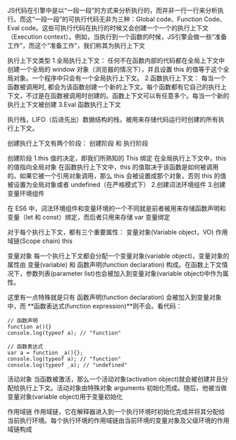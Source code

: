 JS代码在引擎中是以“一段一段”的方式来分析执行的，而并非一行一行来分析执行。而这“一段一段”的可执行代码无非为三种：Global code、Function Code、Eval code。这些可执行代码在执行的时候又会创建一个一个的执行上下文（Execution context）。例如，当执行到一个函数的时候，JS引擎会做一些“准备工作”，而这个“准备工作”，我们称其为执行上下文

执行上下文类型
1.全局执行上下文：
任何不在函数内部的代码都在全局上下文中
创建一个全局的 window 对象（浏览器的情况下），并且设置 this 的值等于这个全局对象。一个程序中只会有一个全局执行上下文。
2.函数执行上下文：
每当一个函数被调用时, 都会为该函数创建一个新的上下文。每个函数都有它自己的执行上下文，不过是在函数被调用时创建的。函数上下文可以有任意多个。每当一个新的执行上下文被创建
3.Eval 函数执行上下文

执行栈，LIFO（后进先出）数据结构的栈，被用来存储代码运行时创建的所有执行上下文。

创建执行上下文有两个阶段： 创建阶段 和 执行阶段

创建阶段
1.this 值的决定，即我们所熟知的 This 绑定
在全局执行上下文中，this 的值指向全局对象
在函数执行上下文中，this 的值取决于该函数是如何被调用的。如果它被一个引用对象调用，那么 this 会被设置成那个对象，否则 this 的值被设置为全局对象或者 undefined（在严格模式下）
2.创建词法环境组件
3.创建变量环境组件

在 ES6 中，词法环境组件和变量环境的一个不同就是前者被用来存储函数声明和变量（let 和 const）绑定，而后者只用来存储 var 变量绑定


对于每个执行上下文，都有三个重要属性：
变量对象(Variable object，VO)
作用域链(Scope chain)
this


变量对象
每一个执行上下文都会分配一个变量对象(variable object)，变量对象的属性由 变量(variable) 和 函数声明(function declaration) 构成。在函数上下文情况下，参数列表(parameter list)也会被加入到变量对象(variable object)中作为属性。

这里有一点特殊就是只有 函数声明(function declaration) 会被加入到变量对象中，而 **函数表达式(function expression)**则不会。看代码：

```
// 函数声明
function a(){}
console.log(typeof a); // "function"

// 函数表达式
var a = function _a(){};
console.log(typeof a); // "function"
console.log(typeof _a); // "undefined"
```

活动对象
当函数被激活，那么一个活动对象(activation object)就会被创建并且分配给执行上下文。活动对象由特殊对象 arguments 初始化而成。随后，他被当做变量对象(variable object)用于变量初始化

作用域链
作用域链，它在解释器进入到一个执行环境时初始化完成并将其分配给当前执行环境。每个执行环境的作用域链由当前环境的变量对象及父级环境的作用域链构成